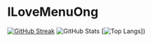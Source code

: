 # ILoveMenuOng
[![GitHub Streak](https://streak-stats.demolab.com?user=ILoveMenOng&theme=modern-lilac)](https://git.io/streak-stats) 
![GitHub Stats](https://github-stats-alpha.vercel.app/api?username=IloveMenOng&cc=000&tc=fff&ic=fff&bc=000)
[![Top Langs](https://github-readme-stats.vercel.app/api/top-langs/?username=ILoveMenOng&show_icons=true&theme=midnight_purple)])

